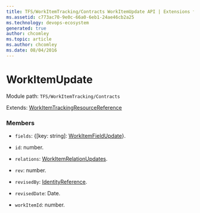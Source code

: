```yaml
---
title: TFS/WorkItemTracking/Contracts WorkItemUpdate API | Extensions for Azure DevOps Services
ms.assetid: c773ac70-9e0c-66a0-6eb1-24ae46cb2a25
ms.technology: devops-ecosystem
generated: true
author: chcomley
ms.topic: article
ms.author: chcomley
ms.date: 08/04/2016
---
```


# WorkItemUpdate

Module path: `TFS/WorkItemTracking/Contracts`

Extends: [WorkItemTrackingResourceReference](../../../TFS/WorkItemTracking/Contracts/WorkItemTrackingResourceReference.md)

### Members

- `fields`: {[key: string]: [WorkItemFieldUpdate](../../../TFS/WorkItemTracking/Contracts/WorkItemFieldUpdate.md)}.

- `id`: number.

- `relations`: [WorkItemRelationUpdates](../../../TFS/WorkItemTracking/Contracts/WorkItemRelationUpdates.md).

- `rev`: number.

- `revisedBy`: [IdentityReference](../../../TFS/WorkItemTracking/Contracts/IdentityReference.md).

- `revisedDate`: Date.

- `workItemId`: number.
